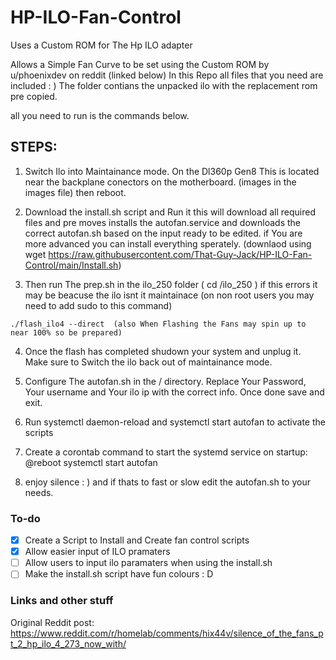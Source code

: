 # HP-ILO-Fan-Control
Uses a Custom ROM for The Hp ILO adapter

Allows a Simple Fan Curve to be set using the Custom ROM by u/phoenixdev on reddit (linked below)
In this Repo all files that you need are included : )
The folder contians the unpacked ilo with the replacement rom pre copied. 

all you need to run is the commands below.

## STEPS:

1. Switch Ilo into Maintainance mode. On the Dl360p Gen8 This is located near the backplane conectors on the motherboard. (images in the images file) then reboot.

2. Download the install.sh script and Run it this will download all required files and pre moves installs the autofan.service and downloads the correct autofan.sh based on the input ready to be edited. if You are more advanced  you can install everything sperately.
(downlaod using wget https://raw.githubusercontent.com/That-Guy-Jack/HP-ILO-Fan-Control/main/Install.sh)

3. Then run The prep.sh in the ilo_250 folder ( cd /ilo_250 ) if this errors it may be beacuse the ilo isnt it maintainace (on non root users you may need to add sudo to this command)
>

    ./flash_ilo4 --direct  (also When Flashing the Fans may spin up to near 100% so be prepared)
   

4. Once the flash has completed shudown your system and unplug it. Make sure to Switch the ilo back out of maintainance mode.  

5. Configure The autofan.sh in the / directory. Replace Your Password, Your username and Your ilo ip with the correct info. Once done save and exit.

6. Run systemctl daemon-reload and systemctl start autofan to activate the scripts

7. Create a corontab command to start the systemd service on startup: @reboot systemctl start autofan

8. enjoy silence : ) and if thats to fast or slow edit the autofan.sh to your needs.

### To-do
- [x] Create a Script to Install and Create fan control scripts
- [x] Allow easier input of ILO pramaters
- [ ] Allow users to input ilo paramaters when using the install.sh 
- [ ] Make the install.sh script have fun colours : D
 
 ### Links and other stuff
Original Reddit post: https://www.reddit.com/r/homelab/comments/hix44v/silence_of_the_fans_pt_2_hp_ilo_4_273_now_with/ 

